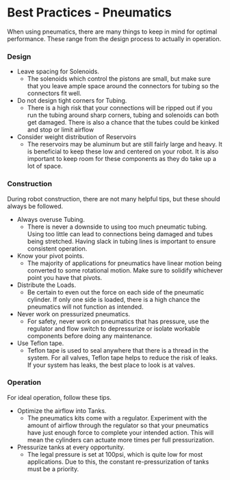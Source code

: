 # Best Practices - Pneumatics

When using pneumatics, there are many things to keep in mind for optimal performance. These range from the design process to actually in operation.

### Design

* Leave spacing for Solenoids.
  * The solenoids which control the pistons are small, but make sure that you leave ample space around the connectors for tubing so the connectors fit well.
* Do not design tight corners for Tubing.
  * There is a high risk that your connections will be ripped out if you run the tubing around sharp corners, tubing and solenoids can both get damaged. There is also a chance that the tubes could be kinked and stop or limit airflow
* Consider weight distribution of Reservoirs
  * The reservoirs may be aluminum but are still fairly large and heavy. It is beneficial to keep these low and centered on your robot. It is also important to keep room for these components as they do take up a lot of space.

### Construction

During robot construction, there are not many helpful tips, but these should always be followed.

* Always overuse Tubing.
  * There is never a downside to using too much pneumatic tubing. Using too little can lead to connections being damaged and tubes being stretched. Having slack in tubing lines is important to ensure consistent operation.
* Know your pivot points.
  * The majority of applications for pneumatics have linear motion being converted to some rotational motion. Make sure to solidify whichever point you have that pivots.
* Distribute the Loads.
  * Be certain to even out the force on each side of the pneumatic cylinder. If only one side is loaded, there is a high chance the pneumatics will not function as intended.&#x20;
* Never work on pressurized pneumatics.
  * For safety, never work on pneumatics that has pressure, use the regulator and flow switch to depressurize or isolate workable components before doing any maintenance.&#x20;
* Use Teflon tape.
  * Teflon tape is used to seal anywhere that there is a thread in the system. For all valves, Teflon tape helps to reduce the risk of leaks. If your system has leaks, the best place to look is at valves.

### Operation

For ideal operation, follow these tips.

* Optimize the airflow into Tanks.
  * The pneumatics kits come with a regulator. Experiment with the amount of airflow through the regulator so that your pneumatics have just enough force to complete your intended action. This will mean the cylinders can actuate more times per full pressurization.&#x20;
* Pressurize tanks at every opportunity.
  * The legal pressure is set at 100psi, which is quite low for most applications. Due to this, the constant re-pressurization of tanks must be a priority.
